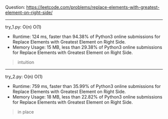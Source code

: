 Question: https://leetcode.com/problems/replace-elements-with-greatest-element-on-right-side/

---

try_1.py: O(n) O(1)
* Runtime: 124 ms, faster than 94.38% of Python3 online submissions for Replace Elements with Greatest Element on Right Side.
* Memory Usage: 15 MB, less than 29.38% of Python3 online submissions for Replace Elements with Greatest Element on Right Side.

> intuition

---

try_2.py: O(n) O(1)

* Runtime: 759 ms, faster than 35.99% of Python3 online submissions for Replace Elements with Greatest Element on Right Side.
* Memory Usage: 18 MB, less than 22.82% of Python3 online submissions for Replace Elements with Greatest Element on Right Side.

> in place
